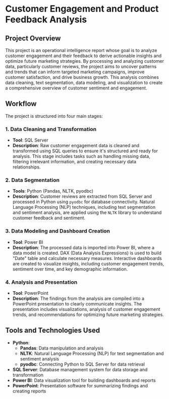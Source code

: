 # Customer Engagement and Product Feedback Analysis

## Project Overview

This project is an operational intelligence report whose goal is to analyze customer engagement and their feedback to derive actionable insights and optimize future marketing strategies. By processing and analyzing customer data, particularly customer reviews, the project aims to uncover patterns and trends that can inform targeted marketing campaigns, improve customer satisfaction, and drive business growth. This analysis combines data cleaning, text segmentation, data modeling, and visualization to create a comprehensive overview of customer sentiment and engagement.

## Workflow

The project is structured into four main stages:

### 1. **Data Cleaning and Transformation**
   - **Tool**: SQL Server
   - **Description**: Raw customer engagement data is cleaned and transformed using SQL queries to ensure it's structured and ready for analysis. This stage includes tasks such as handling missing data, filtering irrelevant information, and creating necessary data relationships.

### 2. **Data Segmentation**
   - **Tools**: Python (Pandas, NLTK, pyodbc)
   - **Description**: Customer reviews are extracted from SQL Server and processed in Python using `pyodbc` for database connectivity. Natural Language Processing (NLP) techniques, including text segmentation and sentiment analysis, are applied using the `NLTK` library to understand customer feedback and sentiment.

### 3. **Data Modeling and Dashboard Creation**
   - **Tool**: Power BI
   - **Description**: The processed data is imported into Power BI, where a data model is created. DAX (Data Analysis Expressions) is used to build "Date" table and calculate necessary measures. Interactive dashboards are created to visualize insights, including customer engagement trends, sentiment over time, and key demographic information.

### 4. **Analysis and Presentation**
   - **Tool**: PowerPoint
   - **Description**: The findings from the analysis are compiled into a PowerPoint presentation to clearly communicate insights. The presentation includes visualizations, analysis of customer engagement trends, and recommendations for optimizing future marketing strategies.

## Tools and Technologies Used

- **Python**:
  - **Pandas**: Data manipulation and analysis
  - **NLTK**: Natural Language Processing (NLP) for text segmentation and sentiment analysis
  - **pyodbc**: Connecting Python to SQL Server for data retrieval
- **SQL Server**: Database management system for data storage and transformation
- **Power BI**: Data visualization tool for building dashboards and reports
- **PowerPoint**: Presentation software for summarizing findings and creating reports
